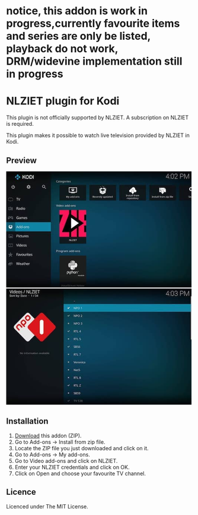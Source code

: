 # notice, this addon is work in progress,currently favourite items and series are only be listed, playback do not work, DRM/widevine implementation still in progress

# NLZIET plugin for Kodi
This plugin is not officially supported by NLZIET.
A subscription on NLZIET is required.

This plugin makes it possible to watch live television provided by NLZIET in Kodi.

## Preview
![Preview 1](preview/1.jpg)
![Preview 2](preview/2.jpg)

## Installation
1. [Download](https://github.com/iamdevnl/plugin.video.nlziet/archive/master.zip) this addon (ZIP).
2. Go to Add-ons -> Install from zip file.
3. Locate the ZIP file you just downloaded and click on it.
4. Go to Add-ons -> My add-ons.
5. Go to Video add-ons and click on NLZIET.
6. Enter your NLZIET credentials and click on OK.
7. Click on Open and choose your favourite TV channel.

## Licence
Licenced under The MIT License.
